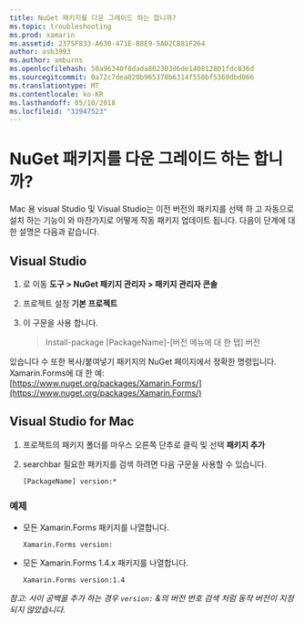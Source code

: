 ```yaml
---
title: NuGet 패키지를 다운 그레이드 하는 합니까?
ms.topic: troubleshooting
ms.prod: xamarin
ms.assetid: 2375F833-A630-471E-B8E9-5AD2CB81F264
author: asb3993
ms.author: amburns
ms.openlocfilehash: 50a96340f8dada802303d6de140812801fdc836d
ms.sourcegitcommit: 0a72c7dea020b965378b6314f558bf5360dbd066
ms.translationtype: MT
ms.contentlocale: ko-KR
ms.lasthandoff: 05/10/2018
ms.locfileid: "33947523"
---
```

# <a name="how-do-i-downgrade-a-nuget-package"></a>NuGet 패키지를 다운 그레이드 하는 합니까?

Mac 용 visual Studio 및 Visual Studio는 이전 버전의 패키지를 선택 하 고 자동으로 설치 하는 기능이 와 마찬가지로 어떻게 작동 패키지 업데이트 됩니다. 다음이 단계에 대 한 설명은 다음과 같습니다.

## <a name="visual-studio"></a>Visual Studio
1. 로 이동 **도구 > NuGet 패키지 관리자 > 패키지 관리자 콘솔**
2. 프로젝트 설정 **기본 프로젝트**
3. 이 구문을 사용 합니다.

    > Install-package [PackageName]-[버전 메뉴에 대 한 탭] 버전

있습니다 수 또한 복사/붙여넣기 패키지의 NuGet 페이지에서 정확한 명령입니다. Xamarin.Forms에 대 한 예: [https://www.nuget.org/packages/Xamarin.Forms/](https://www.nuget.org/packages/Xamarin.Forms/)

## <a name="visual-studio-for-mac"></a>Visual Studio for Mac
1. 프로젝트의 패키지 폴더를 마우스 오른쪽 단추로 클릭 및 선택 **패키지 추가**
2. searchbar 필요한 패키지를 검색 하려면 다음 구문을 사용할 수 있습니다.

    `[PackageName] version:*`

### <a name="examples"></a>예제 
- 모든 Xamarin.Forms 패키지를 나열합니다. 

    `Xamarin.Forms version:`
- 모든 Xamarin.Forms 1.4.x 패키지를 나열합니다. 

    `Xamarin.Forms version:1.4`

*참고: 사이 공백을 추가 하는 경우 `version:` &의 버전 번호 검색 처럼 동작 버전이 지정 되지 않았습니다.*

